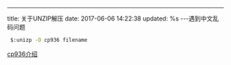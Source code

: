 ---
title: 关于UNZIP解压
date: 2017-06-06 14:22:38
updated: %s
---<!--markdown-->遇到中文乱码问题
```bash
 $:unizp -O cp936 filename
```


[cp936介绍](https://en.wikipedia.org/wiki/Code_page_936)